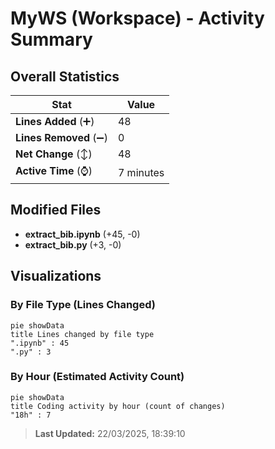 # MyWS (Workspace) - Activity Summary 

## Overall Statistics

| Stat                   | Value                                                             |
| ---------------------- | ----------------------------------------------------------------- |
| **Lines Added** (➕)   | 48                                          |
| **Lines Removed** (➖) | 0                                        |
| **Net Change** (↕)    | 48                |
| **Active Time** (⌚)   | 7 minutes |


## Modified Files
- **extract_bib.ipynb** (+45, -0)
- **extract_bib.py** (+3, -0)

## Visualizations

### By File Type (Lines Changed)

```mermaid
pie showData
title Lines changed by file type
".ipynb" : 45
".py" : 3
```

### By Hour (Estimated Activity Count)

```mermaid
pie showData
title Coding activity by hour (count of changes)
"18h" : 7
```


> **Last Updated:** 22/03/2025, 18:39:10